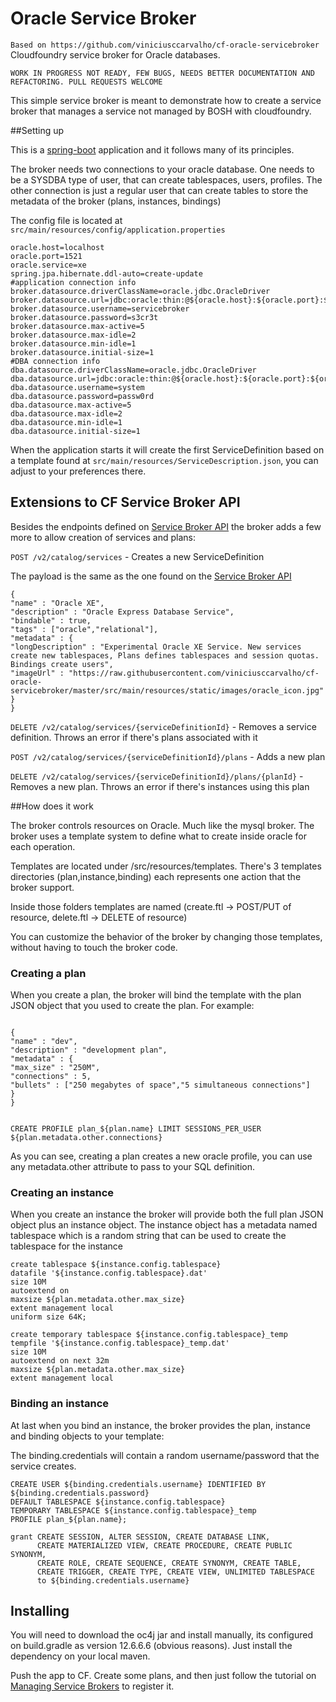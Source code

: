 # Oracle Service Broker
`Based on https://github.com/viniciusccarvalho/cf-oracle-servicebroker`
Cloudfoundry service broker for Oracle databases.

`WORK IN PROGRESS NOT READY, FEW BUGS, NEEDS BETTER DOCUMENTATION AND REFACTORING. PULL REQUESTS WELCOME`	

This simple service broker is meant to demonstrate how to create a service broker that manages a service not managed by BOSH with cloudfoundry.

##Setting up

This is a [spring-boot](http://projects.spring.io/spring-boot/) application and it follows many of its principles.

The broker needs two connections to your oracle database. One needs to be a SYSDBA type of user, that can create tablespaces, users, profiles. The
other connection is just a regular user that can create tables to store the metadata of the broker (plans, instances, bindings)

The config file is located at `src/main/resources/config/application.properties`

```
oracle.host=localhost
oracle.port=1521
oracle.service=xe
spring.jpa.hibernate.ddl-auto=create-update
#application connection info
broker.datasource.driverClassName=oracle.jdbc.OracleDriver
broker.datasource.url=jdbc:oracle:thin:@${oracle.host}:${oracle.port}:${oracle.service}
broker.datasource.username=servicebroker
broker.datasource.password=s3cr3t
broker.datasource.max-active=5
broker.datasource.max-idle=2
broker.datasource.min-idle=1
broker.datasource.initial-size=1
#DBA connection info
dba.datasource.driverClassName=oracle.jdbc.OracleDriver
dba.datasource.url=jdbc:oracle:thin:@${oracle.host}:${oracle.port}:${oracle.service}
dba.datasource.username=system
dba.datasource.password=passw0rd
dba.datasource.max-active=5
dba.datasource.max-idle=2
dba.datasource.min-idle=1
dba.datasource.initial-size=1

```

When the application starts it will create the first ServiceDefinition based on a template found at `src/main/resources/ServiceDescription.json`, you can 
adjust to your preferences there.

## Extensions to CF Service Broker API

Besides the endpoints defined on [Service Broker API](http://docs.cloudfoundry.org/services/api.html) the broker adds a few more to allow creation of services and plans:

`POST /v2/catalog/services` - Creates a new ServiceDefinition

The payload is the same as the one found on the [Service Broker API](http://docs.cloudfoundry.org/services/api.html)

```
{
"name" : "Oracle XE",
"description" : "Oracle Express Database Service",
"bindable" : true,
"tags" : ["oracle","relational"],
"metadata" : {
"longDescription" : "Experimental Oracle XE Service. New services create new tablespaces, Plans defines tablespaces and session quotas. Bindings create users",
"imageUrl" : "https://raw.githubusercontent.com/viniciusccarvalho/cf-oracle-servicebroker/master/src/main/resources/static/images/oracle_icon.jpg"
}
}
```

`DELETE /v2/catalog/services/{serviceDefinitionId}` - Removes a service definition. Throws an error if there's plans associated with it

`POST /v2/catalog/services/{serviceDefinitionId}/plans` - Adds a new plan

`DELETE /v2/catalog/services/{serviceDefinitionId}/plans/{planId}` - Removes a new plan. Throws an error if there's instances using this plan

##How does it work

The broker controls resources on Oracle. Much like the mysql broker. The broker uses a template system to define what to create inside oracle for each operation.

Templates are located under /src/resources/templates. There's 3 templates directories (plan,instance,binding) each represents one action that the broker support.

Inside those folders templates are named (create.ftl -> POST/PUT of resource, delete.ftl -> DELETE of resource)

You can customize the behavior of the broker by changing those templates, without having to touch the broker code.

 

### Creating a plan

When you create a plan, the broker will bind the template with the plan JSON object that you used to create the plan. For example:

```

{
"name" : "dev",
"description" : "development plan",
"metadata" : {
"max_size" : "250M",
"connections" : 5,
"bullets" : ["250 megabytes of space","5 simultaneous connections"]
}
}

```

```

CREATE PROFILE plan_${plan.name} LIMIT SESSIONS_PER_USER ${plan.metadata.other.connections}

```

As you can see, creating a plan creates a new oracle profile, you can use any metadata.other attribute to pass to your SQL definition.

### Creating an instance

When you create an instance the broker will provide both the full plan JSON object plus an instance object. The instance object has a metadata named
tablespace which is a random string that can be used to create the tablespace for the instance

```
create tablespace ${instance.config.tablespace} 
datafile '${instance.config.tablespace}.dat' 
size 10M 
autoextend on 
maxsize ${plan.metadata.other.max_size} 
extent management local 
uniform size 64K;

create temporary tablespace ${instance.config.tablespace}_temp 
tempfile '${instance.config.tablespace}_temp.dat'
size 10M 
autoextend on next 32m 
maxsize ${plan.metadata.other.max_size}
extent management local
```

### Binding an instance

At last when you bind an instance, the broker provides the plan, instance and binding objects to your template:

The binding.credentials will contain a random username/password that the service creates.
```
CREATE USER ${binding.credentials.username} IDENTIFIED BY ${binding.credentials.password}
DEFAULT TABLESPACE ${instance.config.tablespace} 
TEMPORARY TABLESPACE ${instance.config.tablespace}_temp
PROFILE plan_${plan.name};

grant CREATE SESSION, ALTER SESSION, CREATE DATABASE LINK,
      CREATE MATERIALIZED VIEW, CREATE PROCEDURE, CREATE PUBLIC SYNONYM,
      CREATE ROLE, CREATE SEQUENCE, CREATE SYNONYM, CREATE TABLE, 
      CREATE TRIGGER, CREATE TYPE, CREATE VIEW, UNLIMITED TABLESPACE 
      to ${binding.credentials.username}
```
## Installing

You will need to download the oc4j jar and install manually, its configured on build.gradle as version 12.6.6.6 (obvious reasons). Just install the dependency
on your local maven.

Push the app to CF. Create some plans, and then just follow the tutorial on [Managing Service Brokers](http://docs.cloudfoundry.org/services/managing-service-brokers.html) to register it.


